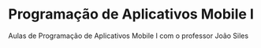 # Programação de Aplicativos Mobile I

Aulas de Programação de Aplicativos Mobile I com o professor João Siles
